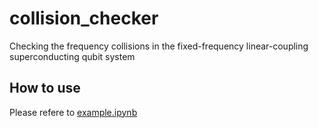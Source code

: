 # collision_checker
Checking the frequency collisions in the fixed-frequency linear-coupling superconducting qubit system

## How to use
Please refere to [example.ipynb](https://github.com/heyaroom/collision_checker/blob/main/example.ipynb)
